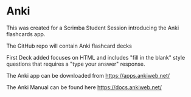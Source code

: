 # Anki

This was created for a Scrimba Student Session introducing the Anki flashcards app.

The GitHub repo will contain Anki flashcard decks

First Deck added focuses on HTML and includes "fill in the blank" style questions that requires a "type your answer" response.

The Anki app can be downloaded from https://apps.ankiweb.net/

The Anki Manual can be found here https://docs.ankiweb.net/

